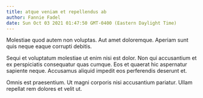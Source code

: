 ```yaml
---
title: atque veniam et repellendus ab
author: Fannie Fadel
date: Sun Oct 03 2021 01:47:50 GMT-0400 (Eastern Daylight Time)
---
```

Molestiae quod autem non voluptas. Aut amet doloremque. Aperiam sunt quis neque eaque corrupti debitis.

 Sequi et voluptatum molestiae ut enim nisi est dolor. Non qui accusantium et ex perspiciatis consequatur quas cumque. Eos et quaerat hic aspernatur sapiente neque. Accusamus aliquid impedit eos perferendis deserunt et.

 Omnis est praesentium. Ut magni corporis nisi accusantium pariatur. Ullam repellat rem dolores et velit ut.